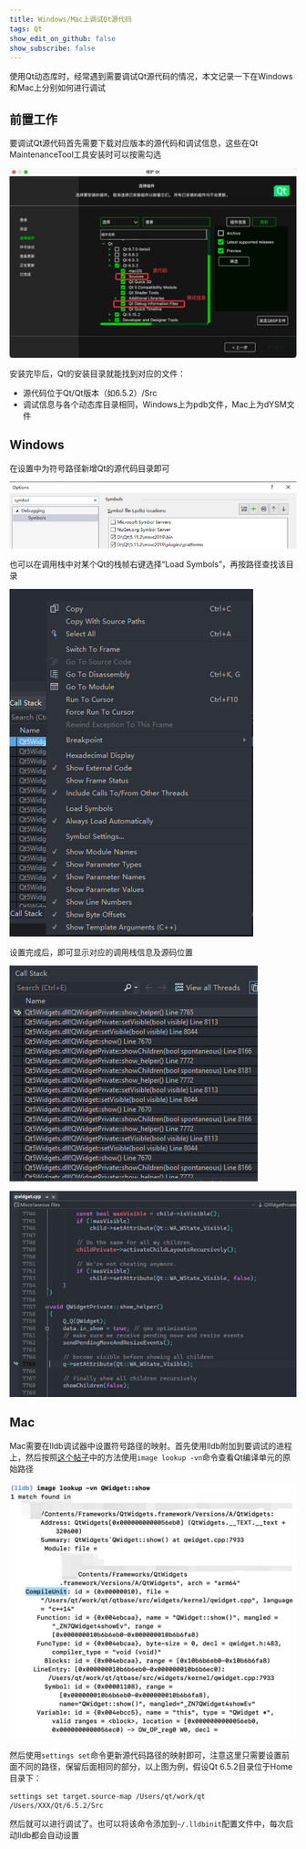```yaml
---
title: Windows/Mac上调试Qt源代码
tags: Qt
show_edit_on_github: false
show_subscribe: false
---
```

<!--more-->
使用Qt动态库时，经常遇到需要调试Qt源代码的情况，本文记录一下在Windows和Mac上分别如何进行调试

## 前置工作
要调试Qt源代码首先需要下载对应版本的源代码和调试信息，这些在Qt MaintenanceTool工具安装时可以按需勾选

![Image](/assets/images/QtSourceCode/Maintenance-Tool.png)

安装完毕后，Qt的安装目录就能找到对应的文件：

- 源代码位于Qt/Qt版本（如6.5.2）/Src
- 调试信息与各个动态库目录相同，Windows上为pdb文件，Mac上为dYSM文件

## Windows
在设置中为符号路径新增Qt的源代码目录即可

![Image](/assets/images/QtSourceCode/VS-Symbol.png)

也可以在调用栈中对某个Qt的栈帧右键选择“Load Symbols”，再按路径查找该目录

![Image](/assets/images/QtSourceCode/VS-CallStack-No-Symbol.png)

设置完成后，即可显示对应的调用栈信息及源码位置

![Image](/assets/images/QtSourceCode/VS-CallStack-Symbol.png)

![Image](/assets/images/QtSourceCode/VS-SourceCode.png)

## Mac
Mac需要在lldb调试器中设置符号路径的映射。首先使用lldb附加到要调试的进程上，然后按照[这个帖子](https://stackoverflow.com/questions/40460837/lldb-setting-source-code-path)中的方法使用`image lookup -vn`命令查看Qt编译单元的原始路径

![Image](/assets/images/QtSourceCode/LLDB-Compile-Unit.png)

然后使用`settings set`命令更新源代码路径的映射即可，注意这里只需要设置前面不同的路径，保留后面相同的部分，以上图为例，假设Qt 6.5.2目录位于Home目录下：

```
settings set target.source-map /Users/qt/work/qt /Users/XXX/Qt/6.5.2/Src
```
然后就可以进行调试了。也可以将该命令添加到`~/.lldbinit`配置文件中，每次启动lldb都会自动设置
